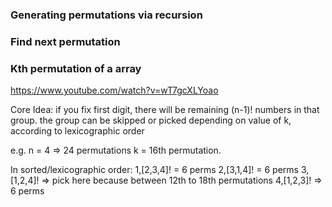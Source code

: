 

### Generating permutations via recursion


### Find next permutation


### Kth permutation of a array

https://www.youtube.com/watch?v=wT7gcXLYoao

Core Idea:
if you fix first digit, there will be remaining (n-1)! numbers in that group.
the group can be skipped or picked depending on value of k, according to lexicographic order

e.g. 
n = 4 => 24 permutations
k = 16th permutation.

In sorted/lexicographic order:
1,[2,3,4]! = 6 perms
2,[3,1,4]! = 6 perms
3,[1,2,4]! => pick here because between 12th to 18th permutations 
4,[1,2,3]! => 6 perms